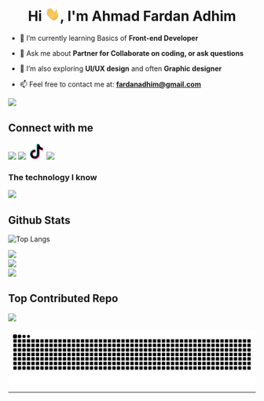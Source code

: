 <h1 align="center">Hi <img src="https://raw.githubusercontent.com/ABSphreak/ABSphreak/master/gifs/Hi.gif" width="30">, I'm Ahmad Fardan Adhim</h1>

- 🌱 I’m currently learning Basics of **Front-end Developer**
  
- 💬 Ask me about **Partner for Collaborate on coding, or ask questions**
  
- 🧠 I’m also exploring **UI/UX design** and often **Graphic designer**
  
- 📫 Feel free to contact me at: **fardanadhim@gmail.com**

  
![](https://komarev.com/ghpvc/?username=dimcodes&style=for-the-badge)

<h2>Connect with me</h2>

[<img src="https://skillicons.dev/icons?i=instagram" width="34">](https://instagram.com/ddrinim)
[<img src="https://go-skill-icons.vercel.app/api/icons?i=youtube" width="34">](https://youtube.com/@vvrdim)
[<img src="https://raw.githubusercontent.com/CLorant/readme-social-icons/main/large/colored/tiktok.svg" width="34">](https://tiktok.com/@vvrdim)
[<img src="https://skillicons.dev/icons?i=gmail&theme=light" width="34">](mailto:fardanadhim@gmail.com)

<h3>The technology I know</h3>

<img src="https://skillicons.dev/icons?i=html,css,js,cpp,firebase,supabase,github,vscode,netlify,cloudflare,bootstrap,vercel,jquery,wordpress,canva,portfolio,apache,chakra&perline=9" width="600"/>

<h2>Github Stats</h2>

![Top Langs](https://github-readme-stats.vercel.app/api/top-langs/?username=dimcodes&layout=compact&theme=transparent)

![](https://github-readme-stats.vercel.app/api?username=dimcodes&theme=transparent&hide_border=false&include_all_commits=true&count_private=false)<br/>
![](https://nirzak-streak-stats.vercel.app/?user=dimcodes&theme=transparent&hide_border=false)<br/>
![](https://github-readme-stats.vercel.app/api/top-langs/?username=dimcodes&theme=transparent&hide_border=false&include_all_commits=true&count_private=false&layout=compact)

<h2>Top Contributed Repo</h2>

![](https://github-contributor-stats.vercel.app/api?username=dimcodes&limit=5&theme=transparent&combine_all_yearly_contributions=true)

![snake gif](https://github.com/dimcodes/dimcodes/blob/output/github-snake.svg)

---
